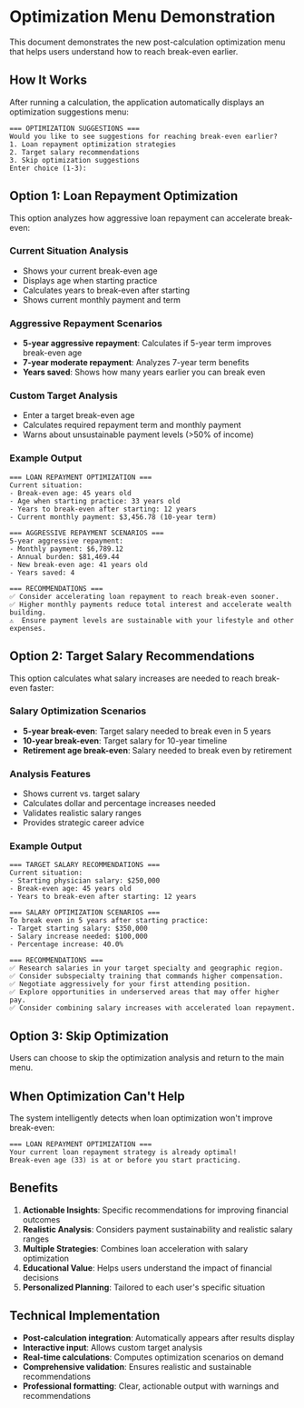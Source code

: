 # Optimization Menu Demonstration

This document demonstrates the new post-calculation optimization menu that helps users understand how to reach break-even earlier.

## How It Works

After running a calculation, the application automatically displays an optimization suggestions menu:

```
=== OPTIMIZATION SUGGESTIONS ===
Would you like to see suggestions for reaching break-even earlier?
1. Loan repayment optimization strategies
2. Target salary recommendations
3. Skip optimization suggestions
Enter choice (1-3):
```

## Option 1: Loan Repayment Optimization

This option analyzes how aggressive loan repayment can accelerate break-even:

### Current Situation Analysis
- Shows your current break-even age
- Displays age when starting practice
- Calculates years to break-even after starting
- Shows current monthly payment and term

### Aggressive Repayment Scenarios
- **5-year aggressive repayment**: Calculates if 5-year term improves break-even age
- **7-year moderate repayment**: Analyzes 7-year term benefits
- **Years saved**: Shows how many years earlier you can break even

### Custom Target Analysis
- Enter a target break-even age
- Calculates required repayment term and monthly payment
- Warns about unsustainable payment levels (>50% of income)

### Example Output
```
=== LOAN REPAYMENT OPTIMIZATION ===
Current situation:
- Break-even age: 45 years old
- Age when starting practice: 33 years old
- Years to break-even after starting: 12 years
- Current monthly payment: $3,456.78 (10-year term)

=== AGGRESSIVE REPAYMENT SCENARIOS ===
5-year aggressive repayment:
- Monthly payment: $6,789.12
- Annual burden: $81,469.44
- New break-even age: 41 years old
- Years saved: 4

=== RECOMMENDATIONS ===
✅ Consider accelerating loan repayment to reach break-even sooner.
✅ Higher monthly payments reduce total interest and accelerate wealth building.
⚠️  Ensure payment levels are sustainable with your lifestyle and other expenses.
```

## Option 2: Target Salary Recommendations

This option calculates what salary increases are needed to reach break-even faster:

### Salary Optimization Scenarios
- **5-year break-even**: Target salary needed to break even in 5 years
- **10-year break-even**: Target salary for 10-year timeline
- **Retirement age break-even**: Salary needed to break even by retirement

### Analysis Features
- Shows current vs. target salary
- Calculates dollar and percentage increases needed
- Validates realistic salary ranges
- Provides strategic career advice

### Example Output
```
=== TARGET SALARY RECOMMENDATIONS ===
Current situation:
- Starting physician salary: $250,000
- Break-even age: 45 years old
- Years to break-even after starting: 12 years

=== SALARY OPTIMIZATION SCENARIOS ===
To break even in 5 years after starting practice:
- Target starting salary: $350,000
- Salary increase needed: $100,000
- Percentage increase: 40.0%

=== RECOMMENDATIONS ===
✅ Research salaries in your target specialty and geographic region.
✅ Consider subspecialty training that commands higher compensation.
✅ Negotiate aggressively for your first attending position.
✅ Explore opportunities in underserved areas that may offer higher pay.
✅ Consider combining salary increases with accelerated loan repayment.
```

## Option 3: Skip Optimization

Users can choose to skip the optimization analysis and return to the main menu.

## When Optimization Can't Help

The system intelligently detects when loan optimization won't improve break-even:

```
=== LOAN REPAYMENT OPTIMIZATION ===
Your current loan repayment strategy is already optimal!
Break-even age (33) is at or before you start practicing.
```

## Benefits

1. **Actionable Insights**: Specific recommendations for improving financial outcomes
2. **Realistic Analysis**: Considers payment sustainability and realistic salary ranges
3. **Multiple Strategies**: Combines loan acceleration with salary optimization
4. **Educational Value**: Helps users understand the impact of financial decisions
5. **Personalized Planning**: Tailored to each user's specific situation

## Technical Implementation

- **Post-calculation integration**: Automatically appears after results display
- **Interactive input**: Allows custom target analysis
- **Real-time calculations**: Computes optimization scenarios on demand
- **Comprehensive validation**: Ensures realistic and sustainable recommendations
- **Professional formatting**: Clear, actionable output with warnings and recommendations
